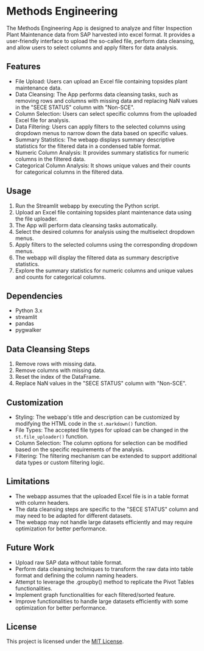 # Methods Engineering

The Methods Engineering App is designed to analyze and filter Inspection Plant Maintenance data from SAP harvested into excel format. It provides a user-friendly interface to upload the so-called file, perform data cleansing, and allow users to select columns and apply filters for data analysis. 

## Features

- File Upload: Users can upload an Excel file containing topsides plant maintenance data.
- Data Cleansing: The App performs data cleansing tasks, such as removing rows and columns with missing data and replacing NaN values in the "SECE STATUS" column with "Non-SCE".
- Column Selection: Users can select specific columns from the uploaded Excel file for analysis.
- Data Filtering: Users can apply filters to the selected columns using dropdown menus to narrow down the data based on specific values.
- Summary Statistics: The webapp displays summary descriptive statistics for the filtered data in a condensed table format.
- Numeric Column Analysis: It provides summary statistics for numeric columns in the filtered data.
- Categorical Column Analysis: It shows unique values and their counts for categorical columns in the filtered data.

## Usage

1. Run the Streamlit webapp by executing the Python script.
2. Upload an Excel file containing topsides plant maintenance data using the file uploader.
3. The App will perform data cleansing tasks automatically.
4. Select the desired columns for analysis using the multiselect dropdown menus.
5. Apply filters to the selected columns using the corresponding dropdown menus.
6. The webapp will display the filtered data as summary descriptive statistics.
7. Explore the summary statistics for numeric columns and unique values and counts for categorical columns.

## Dependencies

- Python 3.x
- streamlit
- pandas
- pygwalker

## Data Cleansing Steps

1. Remove rows with missing data.
2. Remove columns with missing data.
3. Reset the index of the DataFrame.
4. Replace NaN values in the "SECE STATUS" column with "Non-SCE".

## Customization

- Styling: The webapp's title and description can be customized by modifying the HTML code in the `st.markdown()` function.
- File Types: The accepted file types for upload can be changed in the `st.file_uploader()` function.
- Column Selection: The column options for selection can be modified based on the specific requirements of the analysis.
- Filtering: The filtering mechanism can be extended to support additional data types or custom filtering logic.

## Limitations

- The webapp assumes that the uploaded Excel file is in a table format with column headers.
- The data cleansing steps are specific to the "SECE STATUS" column and may need to be adapted for different datasets.
- The webapp may not handle large datasets efficiently and may require optimization for better performance.

## Future Work

- Upload raw SAP data without table format.
- Perform data cleansing techniques to transform the raw data into table format and defining the column naming headers.
- Attempt to leverage the .groupby() method to replicate the Pivot Tables functionalities.
- Implement graph functionalities for each filtered/sorted feature.
- Improve functionalities to handle large datasets efficiently with some optimization for better performance.


## License

This project is licensed under the [MIT License](LICENSE).
